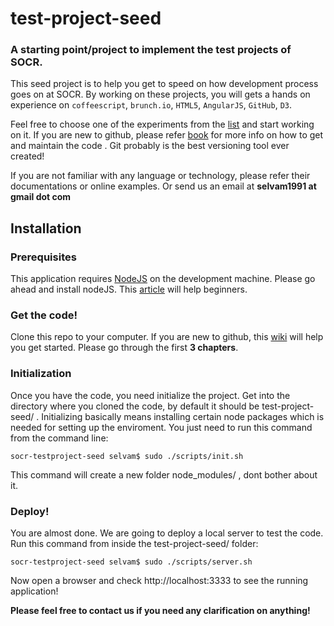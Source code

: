 test-project-seed
=================

### A starting point/project to implement the test projects of SOCR. 

This seed project is to help you get to speed on how development process goes on at SOCR. By working on these projects, you will gets a hands on experience on `coffeescript`, `brunch.io`, `HTML5`, `AngularJS`, `GitHub`, `D3`.

Feel free to choose one of the experiments from the [list](socredu.github.com/test-project-seed/#/projects) and start working on it. If you are new to github, please refer [book](http://git-scm.com/book)  for more info on how to get and maintain the code . Git probably is the best versioning tool ever created!

If you are not familiar with any language or technology, please refer their documentations or online examples. Or send us an email at  **selvam1991 at gmail dot com**

## Installation

### Prerequisites
  This application requires [NodeJS](http://nodejs.org) on the development machine. Please go ahead and install nodeJS.   This [article](http://howtonode.org/how-to-install-nodejs) will help beginners.
### Get the code! 
  Clone this repo to your computer. If you are new to github, this [wiki](http://git-scm.com/book) will help you get started. Please go through the first **3 chapters**.
  
### Initialization
  Once you have the code, you need initialize the project. Get into the directory where you cloned the code, by default it should be test-project-seed/ . Initializing basically means installing certain node packages which is needed for setting up the enviroment. You just need to run this command from the command line:
  
    socr-testproject-seed selvam$ sudo ./scripts/init.sh 
    
  This command will create a new folder node_modules/ , dont bother about it.
  
### Deploy!
  You are almost done. We are going to deploy a local server to test the code. Run this command from inside the test-project-seed/ folder:
    
    socr-testproject-seed selvam$ sudo ./scripts/server.sh 
  
  Now open a browser and check http://localhost:3333 to see the running application!
  
  **Please feel free to contact us if you need any clarification on anything!**
